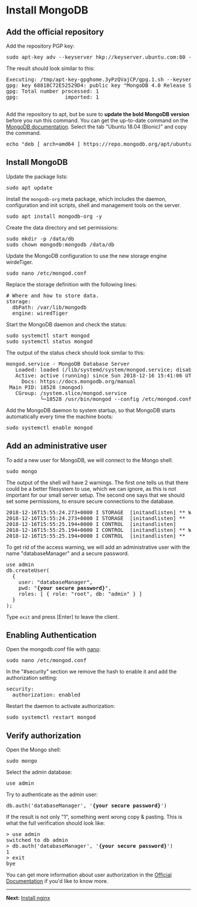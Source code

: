 # Install MongoDB

## Add the official repository

Add the repository PGP key:

<pre>
sudo apt-key adv --keyserver hkp://keyserver.ubuntu.com:80 --recv 9DA31620334BD75D9DCB49F368818C72E52529D4
</pre>

The result should look similar to this:

<pre>
Executing: /tmp/apt-key-gpghome.3yPzQVajCP/gpg.1.sh --keyserver hkp://keyserver.ubuntu.com:80 --recv 9DA31620334BD75D9DCB49F368818C72E52529D4
gpg: key 68818C72E52529D4: public key "MongoDB 4.0 Release Signing Key &lt;packaging@mongodb.com&gt;" imported
gpg: Total number processed: 1
gpg:               imported: 1

</pre>

Add the repository to apt, but be sure to **update the bold MongoDB version** before you run this command. You can get the up-to-date command on the [MongoDB documentation](https://docs.mongodb.com/manual/tutorial/install-mongodb-on-ubuntu/#create-a-list-file-for-mongodb). Select the tab "Ubuntu 18.04 (Bionic)" and copy the command.

<pre>
echo "deb [ arch=amd64 ] https://repo.mongodb.org/apt/ubuntu bionic/mongodb-org/4.0 multiverse" | sudo tee /etc/apt/sources.list.d/mongodb-org-4.0.list
</pre>

## Install MongoDB

Update the package lists:

<pre>
sudo apt update
</pre>

Install the `mongodb-org` meta package, which includes the daemon, configuration and init scripts, shell and management tools on the server.

<pre>
sudo apt install mongodb-org -y
</pre>

Create the data directory and set permissions:

<pre>
sudo mkdir -p /data/db
sudo chown mongodb:mongodb /data/db
</pre>

Update the MongoDB configuration to use the new storage engine wirdeTiger.

<pre>
sudo nano /etc/mongod.conf
</pre>

Replace the storage definition with the following lines:

<pre>
# Where and how to store data.
storage:
  dbPath: /var/lib/mongodb
  engine: wiredTiger
</pre>

Start the MongoDB daemon and check the status:

<pre>
sudo systemctl start mongod
sudo systemctl status mongod
</pre>

The output of the status check should look similar to this:

<pre>
mongod.service - MongoDB Database Server
   Loaded: loaded (/lib/systemd/system/mongod.service; disabled; vendor preset: enabled)
   Active: active (running) since Sun 2018-12-16 15:41:06 UTC; 7s ago
     Docs: https://docs.mongodb.org/manual
 Main PID: 18528 (mongod)
   CGroup: /system.slice/mongod.service
           └─18528 /usr/bin/mongod --config /etc/mongod.conf
</pre>

Add the MongoDB daemon to system startup, so that MongoDB starts automatically every time the machine boots:

<pre>
sudo systemctl enable mongod
</pre>

## Add an administrative user

To add a new user for MongoDB, we will connect to the Mongo shell:

<pre>
sudo mongo
</pre>

The output of the shell will have 2 warnings. The first one tells us that there could be a better filesystem to use, which we can ignore, as this is not important for our small server setup. The second one says that we should set some permissions, to ensure secure connections to the database.

<pre>
2018-12-16T15:55:24.273+0000 I STORAGE  [initandlisten] ** WARNING: Using the XFS filesystem is strongly recommended with the WiredTiger storage engine
2018-12-16T15:55:24.273+0000 I STORAGE  [initandlisten] **          See http://dochub.mongodb.org/core/prodnotes-filesystem
2018-12-16T15:55:25.194+0000 I CONTROL  [initandlisten] 
2018-12-16T15:55:25.194+0000 I CONTROL  [initandlisten] ** WARNING: Access control is not enabled for the database.
2018-12-16T15:55:25.194+0000 I CONTROL  [initandlisten] **          Read and write access to data and configuration is unrestricted.
</pre>

To get rid of the access warning, we will add an administrative user with the name "databaseManager" and a secure password.

<pre>
use admin
db.createUser(
  {
    user: "databaseManager",
    pwd: "<b>{your secure password}</b>",
    roles: [ { role: "root", db: "admin" } ]
  }
);
</pre>

Type `exit` and press [Enter] to leave the client.

## Enabling Authentication

Open the mongodb.conf file with <a href="https://github.com/noreading/simple-node-server#basic-nano-commands" target="_blank">nano</a>:

<pre>
sudo nano /etc/mongod.conf
</pre>

In the "#security" section we remove the hash to enable it and add the authorization setting:

<pre>
security:
  authorization: enabled
</pre>

Restart the daemon to activate authorization:

<pre>
sudo systemctl restart mongod
</pre>

## Verify authorization

Open the Mongo shell:

<pre>
sudo mongo
</pre>

Select the admin database:

<pre>
use admin
</pre>

Try to authenticate as the admin user:

<pre>
db.auth('databaseManager', '<b>{your secure password}</b>')
</pre>

If the result is not only "1", something went wrong copy &amp; pasting.
This is what the full verification should look like:

<pre>
> use admin
switched to db admin
> db.auth('databaseManager', '<b>{your secure password}</b>')
1
> exit
bye
</pre>

You can get more information about user authorization in the [Official Documentation](https://docs.mongodb.com/manual/tutorial/enable-authentication/#user-administrator) if you'd like to know more.

---

**Next:** [Install nginx](./install-nginx.md)
